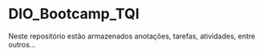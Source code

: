 # DIO_Bootcamp_TQI
Neste repositório estão armazenados anotações, tarefas, atividades, entre outros...
